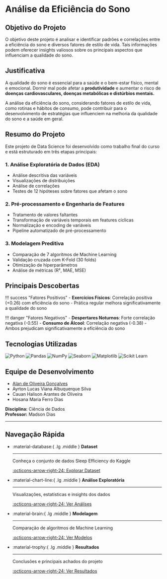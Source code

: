 # Análise da Eficiência do Sono

## Objetivo do Projeto

O objetivo deste projeto é analisar e identificar padrões e correlações entre a eficiência do sono e diversos fatores de estilo de vida. Tais informações podem oferecer insights valiosos sobre os principais aspectos que influenciam a qualidade do sono.

## Justificativa

A qualidade do sono é essencial para a saúde e o bem-estar físico, mental e emocional. Dormir mal pode afetar a **produtividade** e aumentar o risco de **doenças cardiovasculares, doenças metabólicas e distúrbios mentais.**

A análise da eficiência do sono, considerando fatores de estilo de vida, como rotinas e hábitos de consumo, pode contribuir para o desenvolvimento de estratégias que influenciem na melhoria da qualidade do sono e a saúde em geral.

## Resumo do Projeto

Este projeto de Data Science foi desenvolvido como trabalho final do curso e está estruturado em três etapas principais:

### 1. Análise Exploratória de Dados (EDA)
- Análise descritiva das variáveis
- Visualizações de distribuições
- Análise de correlações
- Testes de 12 hipóteses sobre fatores que afetam o sono

### 2. Pré-processamento e Engenharia de Features
- Tratamento de valores faltantes
- Transformação de variáveis temporais em features cíclicas
- Normalização e encoding de variáveis
- Pipeline automatizado de pré-processamento

### 3. Modelagem Preditiva
- Comparação de 7 algoritmos de Machine Learning
- Validação cruzada com K-Fold (30 folds)
- Otimização de hiperparâmetros
- Análise de métricas (R², MAE, MSE)

## Principais Descobertas
!!! success "Fatores Positivos"
    - **Exercícios Físicos**: Correlação positiva (+0.26) com eficiência do sono
    - Prática regular melhora significativamente a qualidade do sono

!!! danger "Fatores Negativos"
    - **Despertares Noturnos**: Forte correlação negativa (-0.55)
    - **Consumo de Álcool**: Correlação negativa (-0.38)
    - Ambos prejudicam significativamente a eficiência do sono

## Tecnologias Utilizadas

![Python](https://img.shields.io/badge/python-3670A0?style=for-the-badge&logo=python&logoColor=ffdd54)
![Pandas](https://img.shields.io/badge/pandas-%23150458.svg?style=for-the-badge&logo=pandas&logoColor=white)
![NumPy](https://img.shields.io/badge/numpy-%23013243.svg?style=for-the-badge&logo=numpy&logoColor=white)
![Seaborn](https://img.shields.io/badge/seaborn-%2300A2C1.svg?style=for-the-badge&logo=seaborn&color=444876&logoColor=white)
![Matplotlib](https://img.shields.io/badge/Matplotlib-%23ffffff.svg?style=for-the-badge&logo=Matplotlib&logoColor=black)
![Scikit Learn](https://img.shields.io/badge/scikit_learn-F7931E?style=for-the-badge&logo=scikit-learn&logoColor=white)

## Equipe de Desenvolvimento

- [Alan de Oliveira Gonçalves](https://github.com/Alan-oliveir)
- Ayrton Lucas Viana Albuquerque Silva
- Cauan Halison Arantes de Oliveira
- Hosana Maria Ferro Dias

**Disciplina:** Ciência de Dados  
**Professor:** Madson Dias

---

## Navegação Rápida

<div class="grid cards" markdown>

-   :material-database:{ .lg .middle } __Dataset__

    ---

    Conheça o conjunto de dados Sleep Efficiency do Kaggle

    [:octicons-arrow-right-24: Explorar Dataset](dataset.md)

-   :material-chart-line:{ .lg .middle } __Análise Exploratória__

    ---

    Visualizações, estatísticas e insights dos dados

    [:octicons-arrow-right-24: Ver Análises](eda.md)

-   :material-brain:{ .lg .middle } __Modelagem__

    ---

    Comparação de algoritmos de Machine Learning

    [:octicons-arrow-right-24: Ver Modelos](modeling.md)

-   :material-trophy:{ .lg .middle } __Resultados__

    ---

    Conclusões e principais achados do projeto

    [:octicons-arrow-right-24: Ver Resultados](results.md)

</div>
